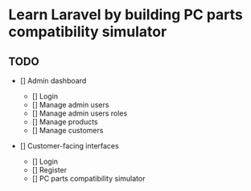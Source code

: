 # Learn Laravel by building PC parts compatibility simulator

## TODO

- [] Admin dashboard

    - [] Login
    - [] Manage admin users
    - [] Manage admin users roles
    - [] Manage products
    - [] Manage customers

- [] Customer-facing interfaces
    - [] Login
    - [] Register
    - [] PC parts compatibility simulator
